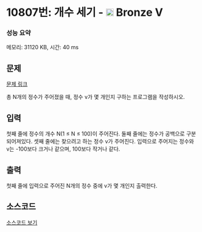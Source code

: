 # 10807번: 개수 세기 - <img src="https://static.solved.ac/tier_small/1.svg" style="height:20px" /> Bronze V

<!-- performance -->
### 성능 요약
메모리: 31120 KB, 시간: 40 ms
<!-- end -->

## 문제

[문제 링크](https://boj.kr/10807)


<p>총 N개의 정수가 주어졌을 때, 정수 v가 몇 개인지 구하는 프로그램을 작성하시오.</p>



## 입력


<p>첫째 줄에 정수의 개수 N(1 ≤ N ≤ 100)이&nbsp;주어진다. 둘째 줄에는 정수가 공백으로 구분되어져있다.&nbsp;셋째 줄에는 찾으려고 하는 정수 v가 주어진다.&nbsp;입력으로 주어지는 정수와 v는 -100보다 크거나 같으며, 100보다 작거나 같다.</p>



## 출력


<p>첫째 줄에 입력으로 주어진 N개의 정수 중에 v가 몇 개인지 출력한다.</p>



## 소스코드

[소스코드 보기](개수%20세기.py)